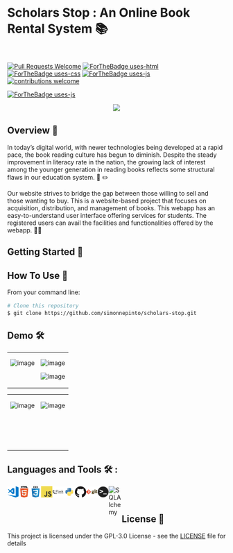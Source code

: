  # Scholars Stop : An Online Book Rental System :books: 
&nbsp;&nbsp;&nbsp;&nbsp;&nbsp;&nbsp;&nbsp;&nbsp;&nbsp;&nbsp;&nbsp;&nbsp;&nbsp;&nbsp;&nbsp;&nbsp;&nbsp;&nbsp;&nbsp;&nbsp;&nbsp;&nbsp;&nbsp;&nbsp;&nbsp;&nbsp;&nbsp;&nbsp;&nbsp;&nbsp;&nbsp;

[![Pull Requests Welcome](https://img.shields.io/badge/PRs-welcome-brightgreen.svg?style=flat-square)](http://makeapullrequest.com)
[![ForTheBadge uses-html](http://ForTheBadge.com/images/badges/uses-html.svg)](http://ForTheBadge.com) 
[![ForTheBadge uses-css](http://ForTheBadge.com/images/badges/uses-css.svg)](http://ForTheBadge.com) 
[![ForTheBadge uses-js](http://ForTheBadge.com/images/badges/uses-js.svg)](http://ForTheBadge.com)  
[![contributions welcome](https://img.shields.io/badge/contributions-welcome-brightgreen.svg?style=flat)](https://github.com/simonnepinto/Magical-Charisma-To-Solve-Your-Mental-Dilemma/issues) 

[![ForTheBadge uses-js](https://forthebadge.com/images/badges/made-with-python.svg)](http://ForTheBadge.com)


<p align="center">
<img height="400" src="https://user-images.githubusercontent.com/53074235/111452715-cf411780-8738-11eb-8a0a-3fb4a3fe32d9.png">
</p>


## Overview :memo:

In today’s digital world, with newer technologies being developed at a rapid pace, the book reading
culture has begun to diminish. Despite the steady improvement in literacy rate in the nation, the growing
lack of interest among the younger generation in reading books reflects some structural flaws in our
education system. :closed_book: :pencil2:

Our website strives to bridge the gap between those willing to sell and those wanting to buy. This is a
website-based project that focuses on acquisition, distribution, and management of books.
This webapp has an easy-to-understand user interface offering services for students. The registered users
can avail the facilities and functionalities offered by the webapp. :technologist:



## Getting Started 🚀

## How To Use 🔧

From your command line:

```bash
# Clone this repository
$ git clone https://github.com/simonnepinto/scholars-stop.git

```

## Demo 🛠️

<table><tr><td valign="top" width="50%">
 
![image](https://user-images.githubusercontent.com/53074235/106258951-94485a80-6244-11eb-94bf-236bbf0f01f7.png)

</td><td valign="top" width="50%">
 
![image](https://user-images.githubusercontent.com/53074235/106244099-74a73700-6230-11eb-88aa-d4e473200e64.png)

![image](https://user-images.githubusercontent.com/53074235/106244641-3c542880-6231-11eb-9892-465e592ddb0e.png)

</td></tr></table>  

<table><tr><td valign="top" width="50%" height="123px">
 
![image](https://user-images.githubusercontent.com/53074235/106244199-97d1e680-6230-11eb-9976-32b5fe09a8cc.png)

</td><td valign="top" width="50%" height="123px">
 
![image](https://user-images.githubusercontent.com/53074235/106244263-ac15e380-6230-11eb-841f-fa14cf2d8528.png)

</td></tr></table>  

## Languages and Tools 🛠️ :

[<img align="left" alt="Visual Studio Code" width="26px" src="https://raw.githubusercontent.com/github/explore/80688e429a7d4ef2fca1e82350fe8e3517d3494d/topics/visual-studio-code/visual-studio-code.png" />](#)
[<img align="left" alt="HTML5" width="26px" src="https://raw.githubusercontent.com/github/explore/80688e429a7d4ef2fca1e82350fe8e3517d3494d/topics/html/html.png" />](#)
[<img align="left" alt="CSS3" width="26px" src="https://raw.githubusercontent.com/github/explore/80688e429a7d4ef2fca1e82350fe8e3517d3494d/topics/css/css.png" />](#)
[<img align="left" alt="JavaScript" width="26px" src="https://raw.githubusercontent.com/github/explore/80688e429a7d4ef2fca1e82350fe8e3517d3494d/topics/javascript/javascript.png" />](#)
[<img align="left" alt="Flask" width="26px" src="https://raw.githubusercontent.com/github/explore/80688e429a7d4ef2fca1e82350fe8e3517d3494d/topics/flask/flask.png" />](#)
[<img align="left" alt="Python" width="26px" src="https://raw.githubusercontent.com/github/explore/80688e429a7d4ef2fca1e82350fe8e3517d3494d/topics/python/python.png"/>](#)
[<img align="left" alt="GitHub" width="26px" src="https://raw.githubusercontent.com/github/explore/78df643247d429f6cc873026c0622819ad797942/topics/github/github.png" />](#)
[<img align="left" alt="Git" width="26px" src="https://raw.githubusercontent.com/github/explore/80688e429a7d4ef2fca1e82350fe8e3517d3494d/topics/git/git.png" />](#)
[<img align="left" alt="Terminal" width="26px" src="https://raw.githubusercontent.com/github/explore/80688e429a7d4ef2fca1e82350fe8e3517d3494d/topics/terminal/terminal.png" />](#)
[<img align="left" alt="SQLAlchemy" width="30px" src="https://www.fullstackpython.com/img/logos/sqlalchemy.jpg" />](#)

<br><br>

 
## License 📄

This project is licensed under the GPL-3.0 License - see the [LICENSE](./LICENSE) file for details



